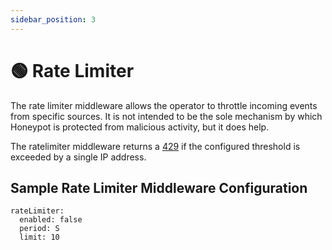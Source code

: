 ```yaml
---
sidebar_position: 3
---
```


# 🟢 Rate Limiter

The rate limiter middleware allows the operator to throttle incoming events from specific sources. It is not intended to be the sole mechanism by which Honeypot is protected from malicious activity, but it does help.

The ratelimiter middleware returns a [429](https://developer.mozilla.org/en-US/docs/Web/HTTP/Status/429) if the configured threshold is exceeded by a single IP address.


## Sample Rate Limiter Middleware Configuration

```
rateLimiter:
  enabled: false
  period: S
  limit: 10
```
